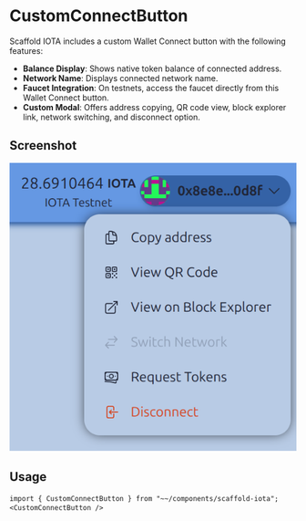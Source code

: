 # CustomConnectButton

Scaffold IOTA includes a custom Wallet Connect button with the following features:

- **Balance Display**: Shows native token balance of connected address.
- **Network Name**: Displays connected network name.
- **Faucet Integration**: On testnets, access the faucet directly from this Wallet Connect button.
- **Custom Modal**: Offers address copying, QR code view, block explorer link, network switching, and disconnect option.

## Screenshot
![wallet button example](../../static/img/wallet.png)

## Usage
```tsx
import { CustomConnectButton } from "~~/components/scaffold-iota";
<CustomConnectButton />
```
